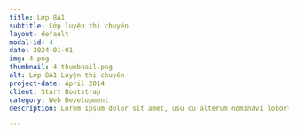 ```yaml
---
title: Lớp 8A1
subtitle: Lớp luyện thi chuyên
layout: default
modal-id: 4
date: 2024-01-01
img: 4.png
thumbnail: 4-thumbnail.png
alt: Lớp 8A1 Luyện thi chuyên
project-date: April 2014
client: Start Bootstrap
category: Web Development
description: Lorem ipsum dolor sit amet, usu cu alterum nominavi lobortis. At duo novum diceret. Tantas apeirian vix et, usu sanctus postulant inciderint ut, populo diceret necessitatibus in vim. Cu eum dicam feugiat noluisse.

---
```

